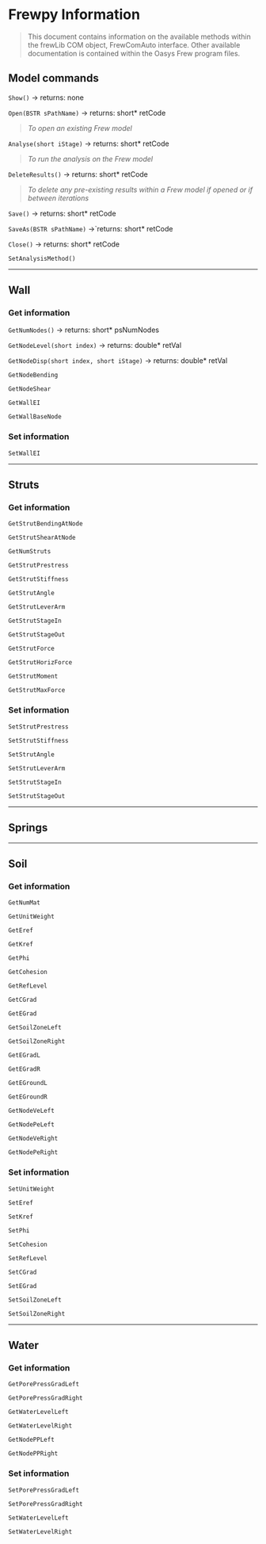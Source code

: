# Frewpy Information
> This document contains information on the available methods within the frewLib COM object, FrewComAuto interface. Other available documentation is contained within the Oasys Frew program files.

## Model commands
`Show()` -> returns: none

`Open(BSTR sPathName)` -> returns: short* retCode

> *To open an existing Frew model*

`Analyse(short iStage)` -> returns: short* retCode

> *To run the analysis on the Frew model*

`DeleteResults()` -> returns: short* retCode

> *To delete any pre-existing results within a Frew model if opened or if between iterations*

`Save()` -> returns: short* retCode

`SaveAs(BSTR sPathName)` ->`returns: short* retCode

`Close()` -> returns: short* retCode

`SetAnalysisMethod()`

---

## Wall
### Get information
`GetNumNodes()` -> returns: short* psNumNodes

`GetNodeLevel(short index)` -> returns: double* retVal

`GetNodeDisp(short index, short iStage)` -> returns: double* retVal

`GetNodeBending`

`GetNodeShear`

`GetWallEI`

`GetWallBaseNode`

### Set information
`SetWallEI`

---

## Struts
### Get information
`GetStrutBendingAtNode`

`GetStrutShearAtNode`

`GetNumStruts`

`GetStrutPrestress`

`GetStrutStiffness`

`GetStrutAngle`

`GetStrutLeverArm`

`GetStrutStageIn`

`GetStrutStageOut`

`GetStrutForce`

`GetStrutHorizForce`

`GetStrutMoment`

`GetStrutMaxForce`

### Set information
`SetStrutPrestress`

`SetStrutStiffness`

`SetStrutAngle`

`SetStrutLeverArm`

`SetStrutStageIn`

`SetStrutStageOut`

---

## Springs

---

## Soil
### Get information
`GetNumMat`

`GetUnitWeight`

`GetEref`

`GetKref`

`GetPhi`

`GetCohesion`

`GetRefLevel`

`GetCGrad`

`GetEGrad`

`GetSoilZoneLeft`

`GetSoilZoneRight`

`GetEGradL`

`GetEGradR`

`GetEGroundL`

`GetEGroundR`

`GetNodeVeLeft`

`GetNodePeLeft`

`GetNodeVeRight`

`GetNodePeRight`

### Set information
`SetUnitWeight`

`SetEref`

`SetKref`

`SetPhi`

`SetCohesion`

`SetRefLevel`

`SetCGrad`

`SetEGrad`

`SetSoilZoneLeft`

`SetSoilZoneRight`

---

## Water
### Get information
`GetPorePressGradLeft`

`GetPorePressGradRight`

`GetWaterLevelLeft`

`GetWaterLevelRight`

`GetNodePPLeft`

`GetNodePPRight`

### Set information
`SetPorePressGradLeft`

`SetPorePressGradRight`

`SetWaterLevelLeft`

`SetWaterLevelRight`
